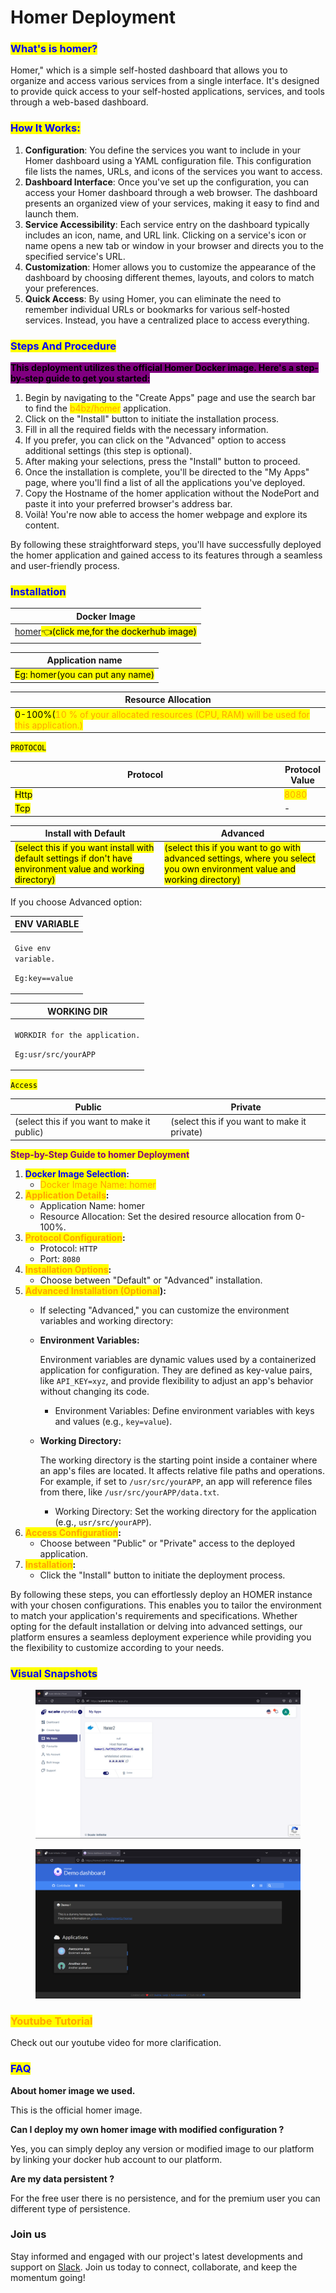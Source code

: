 # Homer Deployment

### <mark style="color:blue;">What's is homer?</mark>

Homer," which is a simple self-hosted dashboard that allows you to organize and access various services from a single interface. It's designed to provide quick access to your self-hosted applications, services, and tools through a web-based dashboard.

### <mark style="color:blue;">**How It Works:**</mark>

1. **Configuration**: You define the services you want to include in your Homer dashboard using a YAML configuration file. This configuration file lists the names, URLs, and icons of the services you want to access.
2. **Dashboard Interface**: Once you've set up the configuration, you can access your Homer dashboard through a web browser. The dashboard presents an organized view of your services, making it easy to find and launch them.
3. **Service Accessibility**: Each service entry on the dashboard typically includes an icon, name, and URL link. Clicking on a service's icon or name opens a new tab or window in your browser and directs you to the specified service's URL.
4. **Customization**: Homer allows you to customize the appearance of the dashboard by choosing different themes, layouts, and colors to match your preferences.
5. **Quick Access**: By using Homer, you can eliminate the need to remember individual URLs or bookmarks for various self-hosted services. Instead, you have a centralized place to access everything.

### <mark style="color:blue;">Steps And Procedure</mark>

&#x20;<mark style="background-color:purple;">**This deployment utilizes the official Homer Docker image. Here's a step-by-step guide to get you started:**</mark>

1. Begin by navigating to the "Create Apps" page and use the search bar to find the <mark style="color:orange;">b4bz/hom</mark><mark style="color:orange;">er</mark> application.
2. Click on the "Install" button to initiate the installation process.
3. Fill in all the required fields with the necessary information.
4. If you prefer, you can click on the "Advanced" option to access additional settings (this step is optional).
5. After making your selections, press the "Install" button to proceed.
6. Once the installation is complete, you'll be directed to the "My Apps" page, where you'll find a list of all the applications you've deployed.
7. Copy the Hostname of the homer application without the NodePort and paste it into your preferred browser's address bar.
8. Voilà! You're now able to access the  homer webpage and explore its content.

By following these straightforward steps, you'll have successfully deployed the homer application and gained access to its features through a seamless and user-friendly process.



### <mark style="color:blue;">Installation</mark>

| Docker Image                                                                                                                   |
| ------------------------------------------------------------------------------------------------------------------------------ |
| [homer](https://hub.docker.com/r/b4bz/homer)<mark style="background-color:yellow;">👈(click me,for the dockerhub image)</mark> |

| Application name                                                              |
| ----------------------------------------------------------------------------- |
| <mark style="background-color:yellow;">Eg: homer(you can put any name)</mark> |

| Resource Allocation                                                                                                                                                     |
| ----------------------------------------------------------------------------------------------------------------------------------------------------------------------- |
| <mark style="background-color:yellow;">0-100%(</mark><mark style="color:orange;">10 % of your allocated resources (CPU, RAM) will be used for this application.)</mark> |

<mark style="background-color:yellow;">`PROTOCOL`</mark>

<table><thead><tr><th width="417">Protocol</th><th>Protocol Value</th></tr></thead><tbody><tr><td><mark style="background-color:yellow;">Http</mark></td><td><mark style="color:orange;">8080</mark></td></tr><tr><td><mark style="background-color:yellow;">Tcp</mark></td><td>-</td></tr></tbody></table>

| Install with Default                                                                                                                                        | Advanced                                                                                                                                                               |
| ----------------------------------------------------------------------------------------------------------------------------------------------------------- | ---------------------------------------------------------------------------------------------------------------------------------------------------------------------- |
| <mark style="background-color:yellow;">(select this if you want install with default settings if don't have environment value and working directory)</mark> | <mark style="background-color:yellow;">(select this if you want to go with advanced settings, where you select you own environment value and working directory)</mark> |

If you choose Advanced option:

| ENV VARIABLE                                                            |
| ----------------------------------------------------------------------- |
| <p><code>Give env variable.</code></p><p><code>Eg:key==value</code></p> |

| WORKING DIR                                                                             |
| --------------------------------------------------------------------------------------- |
| <p><code>WORKDIR for the application.</code></p><p> <code>Eg:usr/src/yourAPP</code></p> |

<mark style="background-color:yellow;">`Access`</mark>

| Public                                      | Private                                      |
| ------------------------------------------- | -------------------------------------------- |
| (select this if you want to make it public) | (select this if you want to make it private) |

<mark style="color:purple;">**Step-by-Step Guide to homer Deployment**</mark>

1. <mark style="color:blue;">**Docker Image Selection**</mark>**:**
   * <mark style="color:orange;">Docker Image Name: homer</mark>
2. <mark style="color:orange;">**Application Details**</mark>**:**
   * Application Name: homer
   * Resource Allocation: Set the desired resource allocation from 0-100%.
3. <mark style="color:orange;">**Protocol Configuration**</mark>**:**
   * Protocol: `HTTP`
   * Port: `8080`
4. <mark style="color:orange;">**Installation Options**</mark>**:**
   * Choose between "Default" or "Advanced" installation.
5. <mark style="color:orange;">**Advanced Installation (Optional**</mark>**):**
   * If selecting "Advanced," you can customize the environment variables and working directory:
   *   **Environment Variables:**

       Environment variables are dynamic values used by a containerized application for configuration. They are defined as key-value pairs, like `API_KEY=xyz`, and provide flexibility to adjust an app's behavior without changing its code.

       * Environment Variables: Define environment variables with keys and values (e.g., `key=value`).
   *   **Working Directory:**

       The working directory is the starting point inside a container where an app's files are located. It affects relative file paths and operations. For example, if set to `/usr/src/yourAPP`, an app will reference files from there, like `/usr/src/yourAPP/data.txt`.

       * Working Directory: Set the working directory for the application (e.g., `usr/src/yourAPP`).
6. <mark style="color:orange;">**Access Configuration**</mark>**:**
   * Choose between "Public" or "Private" access to the deployed application.
7. <mark style="color:orange;">**Installation**</mark>**:**
   * Click the "Install" button to initiate the deployment process.

By following these steps, you can effortlessly deploy an HOMER instance with your chosen configurations. This enables you to tailor the environment to match your application's requirements and specifications. Whether opting for the default installation or delving into advanced settings, our platform ensures a seamless deployment experience while providing you the flexibility to customize according to your needs.

### <mark style="color:blue;">Visual Snapshots</mark>



<div>

<figure><img src="../../.gitbook/assets/Screenshot 2023-08-31 150802.png" alt=""><figcaption></figcaption></figure>

 

<figure><img src="../../.gitbook/assets/Screenshot 2023-08-31 150839.png" alt=""><figcaption></figcaption></figure>

</div>

### <mark style="color:orange;">Youtube Tutorial</mark>&#x20;

Check out our youtube video for more clarification.



### <mark style="color:blue;">FAQ</mark>

**About homer image we used.**

This is the official homer image.

**Can I deploy my own homer image with modified configuration ?**

Yes, you can simply deploy any version or modified image to our platform by linking your docker hub account to our platform.

**Are my data persistent ?**

For the free user there is no persistence, and for the premium user you can different type of persistence.

### Join us

Stay informed and engaged with our project's latest developments and support on [Slack](https://app.slack.com/client/T04QS32JX6E/C04QKEWE146). Join us today to connect, collaborate, and keep the momentum going!&#x20;
